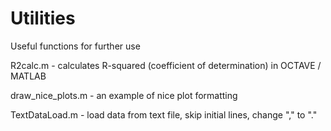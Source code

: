 # Utilities
Useful functions for further use

R2calc.m  - calculates R-squared (coefficient of determination) in OCTAVE / MATLAB

draw_nice_plots.m - an example of nice plot formatting 

TextDataLoad.m - load data from text file, skip initial lines, change "," to "."



